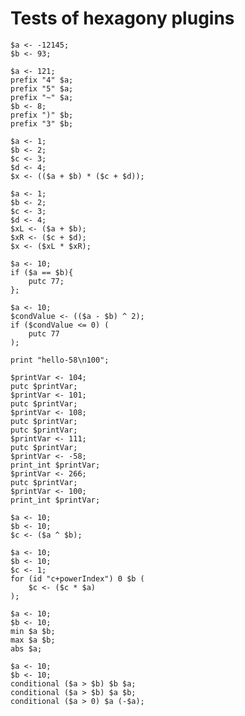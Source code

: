 # Tests of hexagony plugins

```polygolf
$a <- -12145;
$b <- 93;
```

```polygolf plugins.limitSetOp(999)
$a <- 121;
prefix "4" $a;
prefix "5" $a;
prefix "~" $a;
$b <- 8;
prefix ")" $b;
prefix "3" $b;
```

```polygolf
$a <- 1;
$b <- 2;
$c <- 3;
$d <- 4;
$x <- (($a + $b) * ($c + $d));
```

```polygolf plugins.decomposeExpressions
$a <- 1;
$b <- 2;
$c <- 3;
$d <- 4;
$xL <- ($a + $b);
$xR <- ($c + $d);
$x <- ($xL * $xR);
```

```polygolf
$a <- 10;
if ($a == $b){
    putc 77;
};
```

```polygolf plugins.extractConditions
$a <- 10;
$condValue <- (($a - $b) ^ 2);
if ($condValue <= 0) (
    putc 77
);
```

```polygolf
print "hello-58\n100";
```

```polygolf plugins.printTextLiteral
$printVar <- 104;
putc $printVar;
$printVar <- 101;
putc $printVar;
$printVar <- 108;
putc $printVar;
putc $printVar;
$printVar <- 111;
putc $printVar;
$printVar <- -58;
print_int $printVar;
$printVar <- 266;
putc $printVar;
$printVar <- 100;
print_int $printVar;
```

```polygolf
$a <- 10;
$b <- 10;
$c <- ($a ^ $b);
```

```polygolf plugins.powerToForRange
$a <- 10;
$b <- 10;
$c <- 1;
for (id "c+powerIndex") 0 $b (
    $c <- ($c * $a)
);
```

```polygolf
$a <- 10;
$b <- 10;
min $a $b;
max $a $b;
abs $a;
```

```polygolf plugins.mapOpsToConditionals
$a <- 10;
$b <- 10;
conditional ($a > $b) $b $a;
conditional ($a > $b) $a $b;
conditional ($a > 0) $a (-$a);
```
